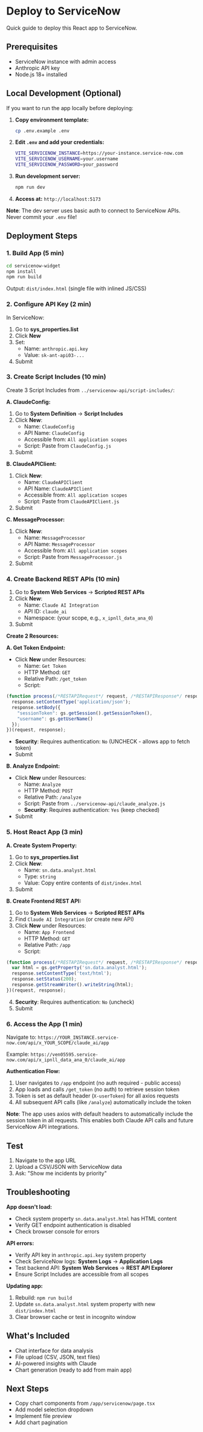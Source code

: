 # Deploy to ServiceNow

Quick guide to deploy this React app to ServiceNow.

## Prerequisites

- ServiceNow instance with admin access
- Anthropic API key
- Node.js 18+ installed

## Local Development (Optional)

If you want to run the app locally before deploying:

1. **Copy environment template:**
   ```bash
   cp .env.example .env
   ```

2. **Edit `.env` and add your credentials:**
   ```bash
   VITE_SERVICENOW_INSTANCE=https://your-instance.service-now.com
   VITE_SERVICENOW_USERNAME=your.username
   VITE_SERVICENOW_PASSWORD=your_password
   ```

3. **Run development server:**
   ```bash
   npm run dev
   ```

4. **Access at:** `http://localhost:5173`

**Note**: The dev server uses basic auth to connect to ServiceNow APIs. Never commit your `.env` file!

## Deployment Steps

### 1. Build App (5 min)

```bash
cd servicenow-widget
npm install
npm run build
```

Output: `dist/index.html` (single file with inlined JS/CSS)

### 2. Configure API Key (2 min)

In ServiceNow:
1. Go to **sys_properties.list**
2. Click **New**
3. Set:
   - Name: `anthropic.api.key`
   - Value: `sk-ant-api03-...`
4. Submit

### 3. Create Script Includes (10 min)

Create 3 Script Includes from `../servicenow-api/script-includes/`:

**A. ClaudeConfig:**
1. Go to **System Definition** → **Script Includes**
2. Click **New**:
   - Name: `ClaudeConfig`
   - API Name: `ClaudeConfig`
   - Accessible from: `All application scopes`
   - Script: Paste from `ClaudeConfig.js`
3. Submit

**B. ClaudeAPIClient:**
1. Click **New**:
   - Name: `ClaudeAPIClient`
   - API Name: `ClaudeAPIClient`
   - Accessible from: `All application scopes`
   - Script: Paste from `ClaudeAPIClient.js`
2. Submit

**C. MessageProcessor:**
1. Click **New**:
   - Name: `MessageProcessor`
   - API Name: `MessageProcessor`
   - Accessible from: `All application scopes`
   - Script: Paste from `MessageProcessor.js`
2. Submit

### 4. Create Backend REST APIs (10 min)

1. Go to **System Web Services** → **Scripted REST APIs**
2. Click **New**:
   - Name: `Claude AI Integration`
   - API ID: `claude_ai`
   - Namespace: (your scope, e.g., `x_ipnll_data_ana_0`)
3. Submit

**Create 2 Resources:**

**A. Get Token Endpoint:**
- Click **New** under Resources:
  - Name: `Get Token`
  - HTTP Method: `GET`
  - Relative Path: `/get_token`
  - Script:
```javascript
(function process(/*RESTAPIRequest*/ request, /*RESTAPIResponse*/ response) {
  response.setContentType('application/json');
  response.setBody({
    "sessionToken": gs.getSession().getSessionToken(),
    "username": gs.getUserName()
  });
})(request, response);
```
  - **Security**: Requires authentication: `No` (UNCHECK - allows app to fetch token)
- Submit

**B. Analyze Endpoint:**
- Click **New** under Resources:
  - Name: `Analyze`
  - HTTP Method: `POST`
  - Relative Path: `/analyze`
  - Script: Paste from `../servicenow-api/claude_analyze.js`
  - **Security**: Requires authentication: `Yes` (keep checked)
- Submit

### 5. Host React App (3 min)

**A. Create System Property:**
1. Go to **sys_properties.list**
2. Click **New**:
   - Name: `sn.data.analyst.html`
   - Type: `string`
   - Value: Copy entire contents of `dist/index.html`
3. Submit

**B. Create Frontend REST API:**
1. Go to **System Web Services** → **Scripted REST APIs**
2. Find `Claude AI Integration` (or create new API)
3. Click **New** under Resources:
   - Name: `App Frontend`
   - HTTP Method: `GET`
   - Relative Path: `/app`
   - Script:
```javascript
(function process(/*RESTAPIRequest*/ request, /*RESTAPIResponse*/ response) {
  var html = gs.getProperty('sn.data.analyst.html');
  response.setContentType('text/html');
  response.setStatus(200);
  response.getStreamWriter().writeString(html);
})(request, response);
```
4. **Security**: Requires authentication: `No` (uncheck)
5. Submit

### 6. Access the App (1 min)

Navigate to: `https://YOUR_INSTANCE.service-now.com/api/x_YOUR_SCOPE/claude_ai/app`

Example: `https://ven05595.service-now.com/api/x_ipnll_data_ana_0/claude_ai/app`

**Authentication Flow:**
1. User navigates to `/app` endpoint (no auth required - public access)
2. App loads and calls `/get_token` (no auth) to retrieve session token
3. Token is set as default header (`X-userToken`) for all axios requests
4. All subsequent API calls (like `/analyze`) automatically include the token

**Note**: The app uses axios with default headers to automatically include the session token in all requests. This enables both Claude API calls and future ServiceNow API integrations.

## Test

1. Navigate to the app URL
2. Upload a CSV/JSON with ServiceNow data
3. Ask: "Show me incidents by priority"

## Troubleshooting

**App doesn't load:**
- Check system property `sn.data.analyst.html` has HTML content
- Verify GET endpoint authentication is disabled
- Check browser console for errors

**API errors:**
- Verify API key in `anthropic.api.key` system property
- Check ServiceNow logs: **System Logs** → **Application Logs**
- Test backend API: **System Web Services** → **REST API Explorer**
- Ensure Script Includes are accessible from all scopes

**Updating app:**
1. Rebuild: `npm run build`
2. Update `sn.data.analyst.html` system property with new `dist/index.html`
3. Clear browser cache or test in incognito window

## What's Included

- Chat interface for data analysis
- File upload (CSV, JSON, text files)
- AI-powered insights with Claude
- Chart generation (ready to add from main app)

## Next Steps

- Copy chart components from `/app/servicenow/page.tsx`
- Add model selection dropdown
- Implement file preview
- Add chart pagination
